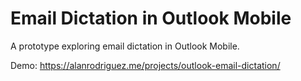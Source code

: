 # Email Dictation in Outlook Mobile

A prototype exploring email dictation in Outlook Mobile.

Demo: https://alanrodriguez.me/projects/outlook-email-dictation/
